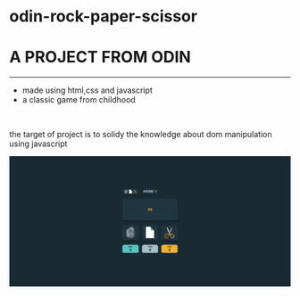 # odin-rock-paper-scissor
<h1>A PROJECT FROM ODIN</h1>
<hr>
<ul>
<li>made using html,css and javascript</li>
<li>a classic game from childhood</li>
</ul>
<br>
<p>the target of project is to solidy the knowledge about dom manipulation using javascript</p>
<img src="./images/website.png"> 
